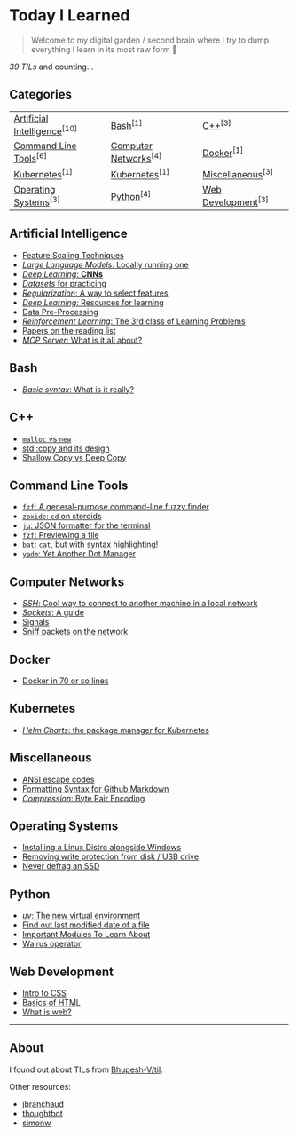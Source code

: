 # Today I Learned

> Welcome to my digital garden / second brain where I try to dump everything I learn in its most raw form 🌱

_39 TILs_ and counting...

## Categories

<table align="center"><tbody>
<tr>
<td><a href="#artificial-intelligence">Artificial Intelligence</a><sup>[10]</sup></td>
<td><a href="#bash">Bash</a><sup>[1]</sup></td>
<td><a href="#c++">C++</a><sup>[3]</sup></td>
</tr>
<tr>
<td><a href="#command-line-tools">Command Line Tools</a><sup>[6]</sup></td>
<td><a href="#computer-networks">Computer Networks</a><sup>[4]</sup></td>
<td><a href="#docker">Docker</a><sup>[1]</sup></td>
</tr>
<tr>
<td><a href="#kubernetes">Kubernetes</a><sup>[1]</sup></td>
<td><a href="#kubernetes">Kubernetes</a><sup>[1]</sup></td>
<td><a href="#miscellaneous">Miscellaneous</a><sup>[3]</sup></td>
</tr>
<tr>
<td><a href="#operating-systems">Operating Systems</a><sup>[3]</sup></td>
<td><a href="#python">Python</a><sup>[4]</sup></td>
<td><a href="#web-development">Web Development</a><sup>[3]</sup></td>
</tr>
</tbody></table>

## Artificial Intelligence

- [Feature Scaling Techniques](./artificial-intelligence/feature-scaling-techniques.md)
- [_Large Language Models_: Locally running one](./artificial-intelligence/locally-run-an-LLM.md)
- [_Deep Learning_: **CNNs**](./artificial-intelligence/conv-neural-networks.md)
- [_Datasets_ for practicing](./artificial-intelligence/useful-datasets-to-learn-ML.md)
- [_Regularization_: A way to select features](./artificial-intelligence/feature-selection.md)
- [_Deep Learning_: Resources for learning](./artificial-intelligence/deep-learning.md)
- [Data Pre-Processing](./artificial-intelligence/data-pre_processing.md)
- [_Reinforcement Learning_: The 3rd class of Learning Problems](./artificial-intelligence/reinforcement-learning.md)
- [Papers on the reading list](./artificial-intelligence/papers-to-read.md)
- [_MCP Server_: What is it all about?](./artificial-intelligence/mcp-server.md)

## Bash

- [_Basic syntax_: What is it really?](./bash/basics.md)

## C++

- [`malloc` vs `new`](./c++/malloc-new.md)
- [std::copy and its design](./c++/copy-and-its-design.md)
- [Shallow Copy vs Deep Copy](./c++/deep-vs-shallow-copy.md)

## Command Line Tools

- [`fzf`: A general-purpose command-line fuzzy finder](./command-line-tools/fzf.md)
- [`zoxide`: `cd` on steroids](./command-line-tools/zoxide.md)
- [`jq`: JSON formatter for the terminal](./command-line-tools/jq.md)
- [`fzf`: Previewing a file](./command-line-tools/fzf-previewing-a-file.md)
- [`bat`: `cat`, but with syntax highlighting!](./command-line-tools/bat.md)
- [`yadm`: Yet Another Dot Manager](./command-line-tools/yadm.md)

## Computer Networks

- [_SSH_: Cool way to connect to another machine in a local network](./computer-networks/ssh.md)
- [_Sockets_: A guide](./computer-networks/sockets.md)
- [Signals](./computer-networks/signal.md)
- [Sniff packets on the network](./computer-networks/sniff-packets-on-the-network.md)

## Docker

- [Docker in 70 or so lines](./docker/docker-in-70-or-so-lines.md)

## Kubernetes

- [_Helm Charts_: the package manager for Kubernetes](./kubernetes/helm-charts.md)

## Miscellaneous

- [ANSI escape codes](./miscellaneous/ANSI-escape-codes.md)
- [Formatting Syntax for Github Markdown](./miscellaneous/formatting-syntax.md)
- [_Compression_: Byte Pair Encoding](./miscellaneous/byte-pair-encoding.md)

## Operating Systems

- [Installing a Linux Distro alongside Windows](./operating-systems/installing-a-Linux-Distro-alongside-Windows.md)
- [Removing write protection from disk / USB drive](./operating-systems/removing-write-protection-from-disk.md)
- [Never defrag an SSD](./operating-systems/defragging-an-SSD.md)

## Python

- [_uv_: The new virtual environment](./python/uv.md)
- [Find out last modified date of a file](./python/find-out-last-modified-date-of-a-file.md)
- [Important Modules To Learn About](./python/important-modules-to-learn-about.md)
- [Walrus operator](./python/walrus-operator.md)

## Web Development

- [Intro to CSS](./web-development/css.md)
- [Basics of HTML](./web-development/html.md)
- [What is web?](./web-development/web.md)

---

## About

I found out about TILs from [Bhupesh-V/til](https://github.com/Bhupesh-V/til).

Other resources:
- [jbranchaud](https://github.com/jbranchaud/til)
- [thoughtbot](https://github.com/thoughtbot/til)
- [simonw](https://github.com/simonw/til)
